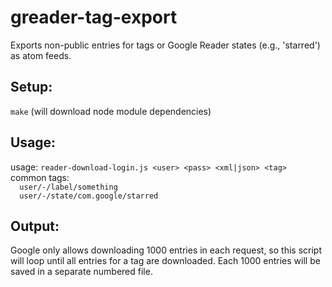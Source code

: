 # greader-tag-export

Exports non-public entries for tags or Google Reader states (e.g., 'starred') as atom feeds.

## Setup:
`make`
 (will download node module dependencies)

## Usage:
usage: `reader-download-login.js <user> <pass> <xml|json> <tag>`<br>
 common tags:<br>
`  user/-/label/something`<br>
`  user/-/state/com.google/starred`<br>

## Output:
Google only allows downloading 1000 entries in each request, so this script will loop until all entries for a tag are downloaded.  Each 1000 entries will be saved in a separate numbered file.
